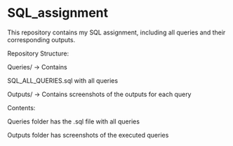 # SQL_assignment
This repository contains my SQL assignment, including all queries and their corresponding outputs.

Repository Structure:

Queries/ → Contains

SQL_ALL_QUERIES.sql with all queries

Outputs/ → Contains screenshots of the outputs for each query

Contents:

Queries folder has the .sql file with all queries

Outputs folder has screenshots of the executed queries
